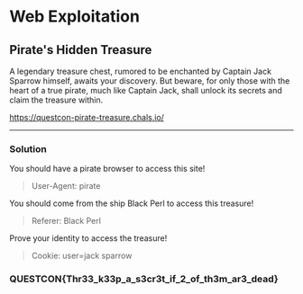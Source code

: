 # Web Exploitation

## Pirate's Hidden Treasure

A legendary treasure chest, rumored to be enchanted by Captain Jack Sparrow himself, awaits your discovery. But beware, for only those with the heart of a true pirate, much like Captain Jack, shall unlock its secrets and claim the treasure within.

https://questcon-pirate-treasure.chals.io/

---

### Solution

You should have a pirate browser to access this site!
> User-Agent: pirate

You should come from the ship Black Perl to access this treasure!
> Referer: Black Perl

Prove your identity to access the treasure!
> Cookie: user=jack sparrow

### QUESTCON{Thr33_k33p_a_s3cr3t_if_2_of_th3m_ar3_dead}